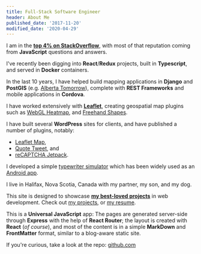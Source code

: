 ```yaml
---
title: Full-Stack Software Engineer
header: About Me
published_date: '2017-11-20'
modified_date: '2020-04-29'
---
```


I am in the **[<i class="fa fa-stack-overflow"></i> top 4% on StackOverflow](https://stackoverflow.com/users/488784/bozdoz)**, with most of that reputation coming from **JavaScript** questions and answers.

I've recently been digging into **React**/**Redux** projects, built in **Typescript**, and served in **Docker** containers.

In the last 10 years, I have helped build mapping applications in **Django** and **PostGIS** (e.g. [Alberta Tomorrow](/projects/alberta-tomorrow)), complete with **REST Frameworks** and mobile applications in **Cordova**.

I have worked extensively with **[<i class="fa fa-leaf"></i> Leaflet](http://leafletjs.com/)**, creating geospatial map plugins such as [<i class="fa fa-github"></i> WebGL Heatmap](https://github.com/ursudio/leaflet-webgl-heatmap), and [<i class="fa fa-github"></i> Freehand Shapes](https://github.com/bozdoz/leaflet-freehandshapes).

I have built several **WordPress** sites for clients, and have published a number of plugins, notably:

- [<i class="fa fa-wordpress"></i> Leaflet Map](https://wordpress.org/plugins/leaflet-map/),
- [<i class="fa fa-wordpress"></i> Quote Tweet](https://wordpress.org/plugins/quote-tweet/), and
- [<i class="fa fa-wordpress"></i> reCAPTCHA Jetpack](https://wordpress.org/plugins/recaptcha-jetpack/).

I developed a simple [typewriter simulator](/projects/typewrite-something) which has been widely used as an [<i class="fa fa-android"></i> Android app](https://play.google.com/store/apps/details?id=com.phonegap.typewritesomething).

I live in Halifax, Nova Scotia, Canada with my partner, my son, and my dog.

This site is designed to showcase **[my best-loved projects](/projects)** in web development. Check out [my projects](/projects), or [my resume](/resume).

This is a **Universal JavaScript** app: The pages are generated server-side through **Express** with the help of **React Router**; the layout is created with **React** (_of course_), and most of the content is in a simple **MarkDown** and **FrontMatter** format, similar to a blog-aware static site.

If you're curious, take a look at the repo: [<i class="fa fa-github"></i> github.com](https://github.com/bozdoz/bozdoz.com)
